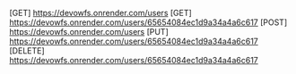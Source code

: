 [GET] https://devowfs.onrender.com/users
[GET] https://devowfs.onrender.com/users/65654084ec1d9a34a4a6c617
[POST] https://devowfs.onrender.com/users
[PUT] https://devowfs.onrender.com/users/65654084ec1d9a34a4a6c617
[DELETE] https://devowfs.onrender.com/users/65654084ec1d9a34a4a6c617